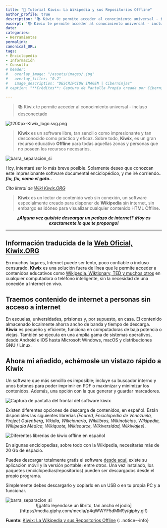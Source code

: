 ```yaml
---
title: "🔨 Tutorial Kiwix: La Wikipedia y sus Repositorios Offline"
author_profile: true
description: '📚 Kiwix te permite acceder al conocimiento universal - incluso desconectado'
excerpt: '📚 Kiwix te permite acceder al conocimiento universal - incluso desconectado'
date: 
categories:
- Herramientas
permalink:
canonical_URL:
tags:
- Enciclopedia
- Información
- Consulta
# header:
#   overlay_image: "/assets/images/.jpg"
#   overlay_filter: "0.2"
#   image_description: "DESCRIPCION IMAGEN | Ciberninjas"
# caption: "**Créditos**: Captura de Pantalla Propia creada por Ciberninjas"

---
```

> 📚 Kiwix te permite acceder al conocimiento universal - incluso desconectado

![1200px-Kiwix_logo.svg.png](https://steemitimages.com/DQmXas5sn8FPxTajG3MqvDTHKU38hb9btFpPwmnzN32rzYd/1200px-Kiwix_logo.svg.png)
> <strong>Kiwix</strong> es un software libre, tan sencillo como impresionante y tan desconocido como práctico y eficaz. Sobre todo, <strong>Kiwix</strong>, es un gran recurso educativo <strong>Offline</strong> para todas aquellas zonas y personas que no poseen los recursos necesarios.

<div>
<img src="https://image.ibb.co/i7qnPH/barra_separacion_si.png" alt="barra_separacion_si" border="0">
</div>

<div class="text-justify"><p>
Hoy, intentaré ser lo más breve posible. Solamente deseo que conozcan este impresionante software documental enciclopédico, y me iré corriendo.. <strong><em>fiu, fiu, como el gato..</em></strong></p>
<div class="text-left"><p>
<em>Cito literal de <a href="http://wiki.kiwix.org/wiki/Main_Page/es">Wiki Kiwix.ORG</a></em>
<p></div>

> <strong>Kiwix</strong> es un lector de contenido web sin conexión, un software especialmente creado para disponer de <strong>Wikipedia</strong> sin internet, sin embargo es idóneo para visualizar cualquier contenido HTML Offline.

<center>
<strong><em>¿Alguna vez quisiste descargar un pedazo de internet?
¡Hoy es exactamente lo que te propongo!</em></strong></center>

___

<div class="text-justify">

## Información traducida de la [Web Oficial, Kiwix.ORG](https://kutt.it/wiki-offline-kiwix)
En muchos lugares, Internet puede ser lento, poco confiable o incluso censurado. <strong>Kiwix</strong> es una solución fuera de línea que le permite acceder a contenidos educativos como [Wikipedia, Wiktionary, TED y muchos otros](https://kutt.it/kiwix-descarga) en cualquier computadora o teléfono inteligente, sin la necesidad de una conexión a Internet en vivo.

## Traemos contenido de internet a personas sin acceso a internet
En escuelas, universidades, prisiones y, por supuesto, en casa. El contenido almacenado localmente ahorra ancho de banda y tiempo de descarga. <strong>Kiwix</strong> es pequeño y eficiente, funciona en computadoras de baja potencia o viejas. También se ejecuta en una amplia gama de sistemas operativos, desde Android e iOS hasta Microsoft Windows, macOS y distribuciones GNU / Linux.

## Ahora mi añadido, echémosle un vistazo rápido a Kiwix
Un software que más sencillo es imposible; incluye su buscador interno y unos botones para poder imprimir en PDF o maximizar y minimizar los contenidos. Además, una opción con la que generar y guardar marcadores.

![Captura de pantalla del frontal del software kiwix](https://image.ibb.co/nN3rAd/image.png)

Existen diferentes opciones de descarga de contenidos, en español. Están disponibles las siguientes librerías <em>(Ecured, Enciclopedia de Venezuela, Project Gutenberg, Vikidia, Wikcionario, Wikilibros, Wikinoticias, Wikipedia, Wikipedia Médica, Wikiquote, Wikisource, Wikiversidad, Wikiviajes)</em>.

![Diferentes librerias de kiwix offline en español](https://image.ibb.co/ivGNGJ/diferentes_estilos.gif)

En algunas enciclopedias, sobre todo con la Wikipedia, necesitarás más de 20 Gb de espacio.

Puedes descargar totalmente gratis el software [desde aquí](https://kutt.it/wiki-kiwix-lector), existe su aplicación móvil y la versión portable; entre otros. Una vez instalado, los paquetes (enciclopedias/repositorios) pueden ser descargados desde el propio programa.

Simplemente debes descargarlo y copiarlo en un USB o en tu propia PC y a funcionar.

<div>
<img src="https://image.ibb.co/i7qnPH/barra_separacion_si.png" alt="barra_separacion_si" border="0">
</div>

<center>![gatito leyendose un librito, tan ancho el jodio](https://media.giphy.com/media/p4qWWYF5dMM9y/giphy.gif)</center>

**Fuente**: [Kiwix: La Wikipedia y sus Repositorios Offline](https://kutt.it/wiki-offline-kiwix "Página Web de Kiwix")
{: .notice--info}